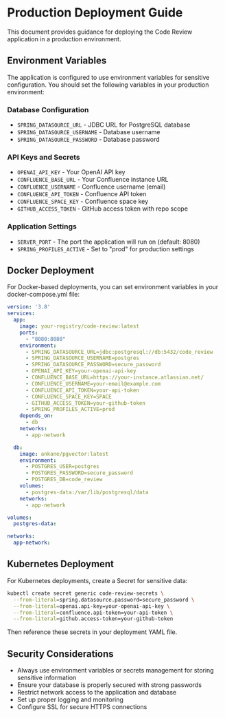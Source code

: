 # Production Deployment Guide

This document provides guidance for deploying the Code Review application in a production environment.

## Environment Variables

The application is configured to use environment variables for sensitive configuration. You should set the following variables in your production environment:

### Database Configuration
- `SPRING_DATASOURCE_URL` - JDBC URL for PostgreSQL database
- `SPRING_DATASOURCE_USERNAME` - Database username
- `SPRING_DATASOURCE_PASSWORD` - Database password

### API Keys and Secrets
- `OPENAI_API_KEY` - Your OpenAI API key
- `CONFLUENCE_BASE_URL` - Your Confluence instance URL
- `CONFLUENCE_USERNAME` - Confluence username (email)
- `CONFLUENCE_API_TOKEN` - Confluence API token
- `CONFLUENCE_SPACE_KEY` - Confluence space key
- `GITHUB_ACCESS_TOKEN` - GitHub access token with repo scope

### Application Settings
- `SERVER_PORT` - The port the application will run on (default: 8080)
- `SPRING_PROFILES_ACTIVE` - Set to "prod" for production settings

## Docker Deployment

For Docker-based deployments, you can set environment variables in your docker-compose.yml file:

```yaml
version: '3.8'
services:
  app:
    image: your-registry/code-review:latest
    ports:
      - "8080:8080"
    environment:
      - SPRING_DATASOURCE_URL=jdbc:postgresql://db:5432/code_review
      - SPRING_DATASOURCE_USERNAME=postgres
      - SPRING_DATASOURCE_PASSWORD=secure_password
      - OPENAI_API_KEY=your-openai-api-key
      - CONFLUENCE_BASE_URL=https://your-instance.atlassian.net/
      - CONFLUENCE_USERNAME=your-email@example.com
      - CONFLUENCE_API_TOKEN=your-api-token
      - CONFLUENCE_SPACE_KEY=SPACE
      - GITHUB_ACCESS_TOKEN=your-github-token
      - SPRING_PROFILES_ACTIVE=prod
    depends_on:
      - db
    networks:
      - app-network

  db:
    image: ankane/pgvector:latest
    environment:
      - POSTGRES_USER=postgres
      - POSTGRES_PASSWORD=secure_password
      - POSTGRES_DB=code_review
    volumes:
      - postgres-data:/var/lib/postgresql/data
    networks:
      - app-network

volumes:
  postgres-data:

networks:
  app-network:
```

## Kubernetes Deployment

For Kubernetes deployments, create a Secret for sensitive data:

```bash
kubectl create secret generic code-review-secrets \
  --from-literal=spring.datasource.password=secure_password \
  --from-literal=openai.api-key=your-openai-api-key \
  --from-literal=confluence.api-token=your-api-token \
  --from-literal=github.access-token=your-github-token
```

Then reference these secrets in your deployment YAML file.

## Security Considerations

- Always use environment variables or secrets management for storing sensitive information
- Ensure your database is properly secured with strong passwords
- Restrict network access to the application and database
- Set up proper logging and monitoring
- Configure SSL for secure HTTPS connections
